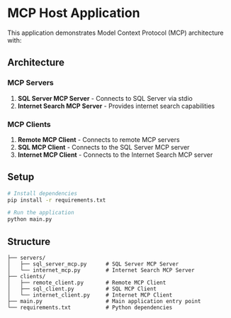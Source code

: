 # MCP Host Application

This application demonstrates Model Context Protocol (MCP) architecture with:

## Architecture

### MCP Servers
1. **SQL Server MCP Server** - Connects to SQL Server via stdio
2. **Internet Search MCP Server** - Provides internet search capabilities

### MCP Clients
1. **Remote MCP Client** - Connects to remote MCP servers
2. **SQL MCP Client** - Connects to the SQL Server MCP server
3. **Internet MCP Client** - Connects to the Internet Search MCP server

## Setup

```bash
# Install dependencies
pip install -r requirements.txt

# Run the application
python main.py
```

## Structure

```
├── servers/
│   ├── sql_server_mcp.py      # SQL Server MCP Server
│   └── internet_mcp.py        # Internet Search MCP Server
├── clients/
│   ├── remote_client.py       # Remote MCP Client
│   ├── sql_client.py          # SQL MCP Client
│   └── internet_client.py     # Internet MCP Client
├── main.py                    # Main application entry point
└── requirements.txt           # Python dependencies
```

